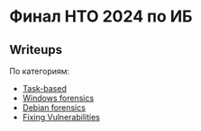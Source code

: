 #  Финал НТО 2024 по ИБ

## Writeups 

По категориям:
- [Task-based](./Task-Based.md)
- [Windows forensics](./Windows-Forensics.md)
- [Debian forensics](./Debian-Forensics.md)
- [Fixing Vulnerabilities](./Fixing-Vulnerabilities.md)

